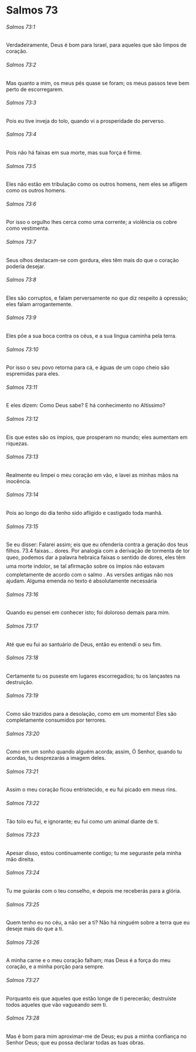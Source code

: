 # Salmos 73

###### Salmos 73:1

Verdadeiramente, Deus é bom para Israel, para aqueles que são limpos de coração.

###### Salmos 73:2

Mas quanto a mim, os meus pés quase se foram; os meus passos teve bem perto de escorregarem.

###### Salmos 73:3

Pois eu tive inveja do tolo, quando vi a prosperidade do perverso.

###### Salmos 73:4

Pois não há faixas em sua morte, mas sua força é firme.

###### Salmos 73:5

Eles não estão em tribulação como os outros homens, nem eles se afligem como os outros homens.

###### Salmos 73:6

Por isso o orgulho lhes cerca como uma corrente; a violência os cobre como vestimenta.

###### Salmos 73:7

Seus olhos destacam-se com gordura, eles têm mais do que o coração poderia desejar.

###### Salmos 73:8

Eles são corruptos, e falam perversamente no que diz respeito à opressão; eles falam arrogantemente.

###### Salmos 73:9

Eles põe a sua boca contra os céus, e a sua língua caminha pela terra.

###### Salmos 73:10

Por isso o seu povo retorna para cá, e águas de um copo cheio são espremidas para eles.

###### Salmos 73:11

E eles dizem: Como Deus sabe? E há conhecimento no Altíssimo?

###### Salmos 73:12

Eis que estes são os ímpios, que prosperam no mundo; eles aumentam em riquezas.

###### Salmos 73:13

Realmente eu limpei o meu coração em vão, e lavei as minhas mãos na inocência.

###### Salmos 73:14

Pois ao longo do dia tenho sido afligido e castigado toda manhã.

###### Salmos 73:15

Se eu disser: Falarei assim; eis que eu ofenderia contra a geração dos teus filhos. 73.4 faixas... dores. Por analogia com a derivação de tormenta de tor queo, podemos dar a palavra hebraica faixas o sentido de dores, eles têm uma morte indolor, se tal afirmação sobre os ímpios não estavam completamente de acordo com o salmo . As versões antigas não nos ajudam. Alguma emenda no texto é absolutamente necessária

###### Salmos 73:16

Quando eu pensei em conhecer isto; foi doloroso demais para mim.

###### Salmos 73:17

Até que eu fui ao santuário de Deus, então eu entendi o seu fim.

###### Salmos 73:18

Certamente tu os puseste em lugares escorregadios; tu os lançastes na destruição.

###### Salmos 73:19

Como são trazidos para a desolação, como em um momento! Eles são completamente consumidos por terrores.

###### Salmos 73:20

Como em um sonho quando alguém acorda; assim, Ó Senhor, quando tu acordas, tu desprezarás a imagem deles.

###### Salmos 73:21

Assim o meu coração ficou entristecido, e eu fui picado em meus rins.

###### Salmos 73:22

Tão tolo eu fui, e ignorante; eu fui como um animal diante de ti.

###### Salmos 73:23

Apesar disso, estou continuamente contigo; tu me seguraste pela minha mão direita.

###### Salmos 73:24

Tu me guiarás com o teu conselho, e depois me receberás para a glória.

###### Salmos 73:25

Quem tenho eu no céu, a não ser a ti? Não há ninguém sobre a terra que eu deseje mais do que a ti.

###### Salmos 73:26

A minha carne e o meu coração falham; mas Deus é a força do meu coração, e a minha porção para sempre.

###### Salmos 73:27

Porquanto eis que aqueles que estão longe de ti perecerão; destruíste todos aqueles que vão vagueando sem ti.

###### Salmos 73:28

Mas é bom para mim aproximar-me de Deus; eu pus a minha confiança no Senhor Deus; que eu possa declarar todas as tuas obras.

